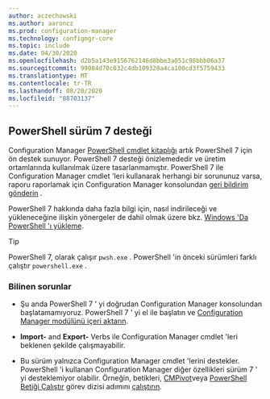 ```yaml
---
author: aczechowski
ms.author: aaroncz
ms.prod: configuration-manager
ms.technology: configmgr-core
ms.topic: include
ms.date: 04/30/2020
ms.openlocfilehash: d2b5a143e9156762146d8bbe3a051c98bbb06a37
ms.sourcegitcommit: 99084d70c032c4db109328a4ca100cd3f5759433
ms.translationtype: MT
ms.contentlocale: tr-TR
ms.lasthandoff: 08/20/2020
ms.locfileid: "88703137"
---
```

## <a name="support-for-powershell-version-7"></a><a name="bkmk_pwsh7"></a> PowerShell sürüm 7 desteği

<!--6023299-->

Configuration Manager [PowerShell cmdlet kitaplığı](/powershell/sccm/overview?view=sccm-ps) artık PowerShell 7 için ön destek sunuyor. PowerShell 7 desteği önizlemededir ve üretim ortamlarında kullanılmak üzere tasarlanmamıştır. PowerShell 7 ile Configuration Manager cmdlet 'leri kullanarak herhangi bir sorununuz varsa, raporu raporlamak için Configuration Manager konsolundan [geri bildirim gönderin](../../technical-preview-2003.md#bkmk_feedback) .

PowerShell 7 hakkında daha fazla bilgi için, nasıl indirileceği ve yükleneceğine ilişkin yönergeler de dahil olmak üzere bkz. [Windows 'Da PowerShell 'ı yükleme](/powershell/scripting/install/installing-powershell-core-on-windows?view=powershell-7).

> [!TIP]
> PowerShell 7, olarak çalışır `pwsh.exe` . PowerShell 'in önceki sürümleri farklı çalıştır `powershell.exe` .

### <a name="known-issues"></a>Bilinen sorunlar

- Şu anda PowerShell 7 ' yi doğrudan Configuration Manager konsolundan başlatamamıyoruz. PowerShell 7 ' yi el ile başlatın ve [Configuration Manager modülünü içeri aktarın](/powershell/sccm/overview?view=sccm-ps#import-the-configuration-manager-powershell-module).

- **Import-** and **Export-** Verbs ile Configuration Manager cmdlet 'leri beklenen şekilde çalışmayabilir.

- Bu sürüm yalnızca Configuration Manager cmdlet 'lerini destekler. PowerShell 'i kullanan Configuration Manager diğer özellikleri sürüm 7 ' yi desteklemiyor olabilir. Örneğin, betikleri, [CMPivot](../../../../servers/manage/cmpivot.md)veya [PowerShell Betiği Çalıştır](../../../../../osd/understand/task-sequence-steps.md#BKMK_RunPowerShellScript) görev dizisi adımını [çalıştırın](../../../../../apps/deploy-use/create-deploy-scripts.md).